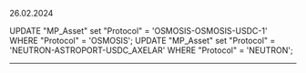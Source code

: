 26.02.2024

UPDATE "MP_Asset" set "Protocol" = 'OSMOSIS-OSMOSIS-USDC-1' WHERE "Protocol" = 'OSMOSIS';
UPDATE "MP_Asset" set "Protocol" = 'NEUTRON-ASTROPORT-USDC_AXELAR' WHERE "Protocol" = 'NEUTRON';

________________